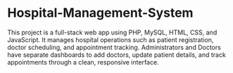 # Hospital-Management-System
This project is a full-stack web app using PHP, MySQL, HTML, CSS, and JavaScript. It manages hospital operations such as patient registration, doctor scheduling, and appointment tracking. Administrators and Doctors have separate dashboards to add doctors, update patient details, and track appointments through a clean, responsive interface.
